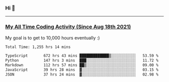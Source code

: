 ### Hi 🙂

---

### <a href="https://wakatime.com/@Eroxl">My All Time Coding Activity (Since Aug 18th 2021)</a>
My goal is to get to 10,000 hours eventually :)
<!--START_SECTION:waka-->

```txt
Total Time: 1,255 hrs 14 mins

TypeScript       672 hrs 43 mins █████████████▒░░░░░░░░░░░   53.59 %
Python           147 hrs 3 mins  ███░░░░░░░░░░░░░░░░░░░░░░   11.72 %
Markdown         112 hrs 57 mins ██▒░░░░░░░░░░░░░░░░░░░░░░   09.00 %
JavaScript       39 hrs 28 mins  ▓░░░░░░░░░░░░░░░░░░░░░░░░   03.15 %
JSON             37 hrs 24 mins  ▓░░░░░░░░░░░░░░░░░░░░░░░░   02.98 %
```

<!--END_SECTION:waka-->
